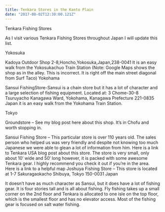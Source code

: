 ```yaml
---
title: Tenkara Stores in the Kanto Plain
date: "2017-08-02T12:30:00.121Z"
---
```

<p class="">Tenkara Fishing Stores</p>

<p class="">As I visit various Tenkara Fishing Stores throughout Japan I will update this list.</p>

<p class="">Yokosuka</p>

<p class="">Kadoya Outdoor Shop 2-8,Honcho,Yokosuka,Japan,238-0041 It is an easy walk from the Yokosukachuo Train Station (Note: Google Maps shows the shop as in the alley. This is incorrect. It is right off the main street diagonal from Surf Taco)
Yokohama</p>

<p class="">Sansui FishingStore-Sansui is a chain store but it has a lot of character and a large selection of fishing equipment. Located at:
3 Chome-30-8 Tsuruyacho Kanagawa Ward, Yokohama, Kanagawa Prefecture 221-0835 Japan it is an easy walk from the Yokohama Train Station.</p>

<p class="">Tokyo</p>

<p class="">Groundstore – See my blog post here about this shop. It’s in Chofu and worth stopping in.</p>

<p class="">Sansui Fishing Store – This particular store is over 110 years old. The sales person who helped us was very friendly and despite not knowing too much Japanese we were able to glean a lot of information from him. Here is a link to Tenkara USA blog post about this store. The store is very small, only about 10′ wide and 50′ long however, it is packed with some awesome Tenkara gear. I highly recommend you check it out if you’re in the area. Here is a link to a helpful map
Joshuya Fishing Store – This store is located at 1-7 Sakuragaokacho Shibuya, Tokyo 150-0031 Japan</p>

<p class="">It doesn’t have as much character as Sansui, but it does have a lot of fishing gear. It is four stories tall and is all about fishing. Fly fishing takes up a small corner on the 2nd floor and Tenkara is allocated to one isle on the top floor, which is the smallest floor and has no elevator access. Most of the fishing gear is focused on salt water fishing.</p>
